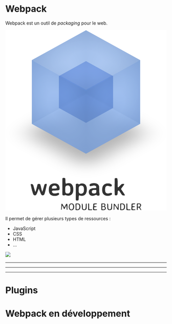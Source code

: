 # Webpack

Webpack est un outil de _packaging_ pour le web.

![bg](images/webpack-logo.png)

Il permet de gérer plusieurs types de ressources :
* JavaScript
* CSS
* HTML
* ...

![](images/webpack.jpg)


---


---

---
# Plugins

# Webpack en développement